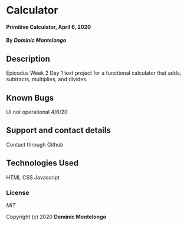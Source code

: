 # Calculator

#### Primitive Calculator, April 6, 2020

#### By _**Dominic Montelongo**_

## Description

Epicodus Week 2 Day 1 text project for a functional calculator that adds, subtracts, multiplies, and divides.



## Known Bugs

UI not operational 4/6/20

## Support and contact details

Contact through Github

## Technologies Used

HTML
CSS
Javascript

### License

*MIT*

Copyright (c) 2020 **Dominic Montelongo**